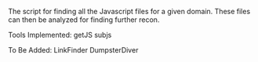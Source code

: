 
The script for finding all the Javascript files for a given domain.
These files can then be analyzed for finding further recon.

Tools Implemented:
getJS
subjs

To Be Added:
LinkFinder
DumpsterDiver
